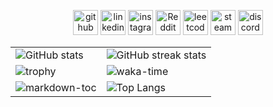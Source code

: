 <div align="center">

[<img src='https://cdn.simpleicons.org/github/black/white' alt='github' height='40'>](https://github.com/ChuufMaster)  [<img src='https://cdn.simpleicons.org/linkedin/black/white' alt='linkedin' height='40'>](https://www.linkedin.com/in/ivan-horak-computer-science/)  [<img src='https://cdn.simpleicons.org/instagram/black/white' alt='instagram' height='40'>](https://www.instagram.com/ivan_horak/)  [<img src='https://cdn.simpleicons.org/reddit/black/white' alt='Reddit' height='40'>](https://www.reddit.com/user/ivan_horak)  [<img src='https://cdn.simpleicons.org/leetcode/black/white' alt='leetcode' height='40'>](Chuuf_Master)  [<img src='https://cdn.simpleicons.org/steam/black/white' alt='steam' height='40'>](https://steamcommunity.com/id/chuuf_master/)  [<img src='https://cdn.simpleicons.org/discord/black/white' alt='discord' height='40'>](discordapp.com/users/611781627248508931)  

<table style="border: 0;">
  <tr>
    <td style="vertical-align: middle;"><img src="https://github-readme-stats.vercel.app/api?username=ChuufMaster&show_icons=true&hide_border=true&theme=tokyonight" alt="GitHub stats"></td>
    <td style="vertical-align: middle;"><img src="https://streak-stats.demolab.com/?user=ChuufMaster&hide_border=true&theme=tokyonight" alt="GitHub streak stats"></td>
  </tr>
  <tr>
    <td style="vertical-align: middle;"><img src="https://github-profile-trophy.vercel.app/?username=ChuufMaster&row=2&column=4&margin-w=5&margin-h=5&no-frame=true&theme=tokyonight" alt="trophy"></td>
    <td style="vertical-align: middle;"><img src="https://github-readme-stats.vercel.app/api/wakatime?username=ChuufMaster&exclude_repo=github-readme-stats&show_icons=true&hide_border=true&theme=tokyonight" alt="waka-time"></td>
  </tr>
  <tr>
    <td style="vertical-align: middle;"><img src="https://github-readme-stats.vercel.app/api/pin/?username=ChuufMaster&repo=markdown-toc&hide_border=true&theme=tokyonight" alt="markdown-toc"></td>
    <td style="vertical-align: middle;"><img src="https://github-readme-stats.vercel.app/api/top-langs/?username=ChuufMaster&theme=tokyonight&hide_border=true&show_icons=true&layout=compact" alt="Top Langs"></td>
  </tr>
</table>

</div>
